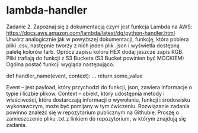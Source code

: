 # lambda-handler
Zadanie 2.
Zapoznaj się z dokumentacją czym jest funkcja Lambda na AWS:
https://docs.aws.amazon.com/lambda/latest/dg/python-handler.html
Utwórz analogicznie jak w powyższej dokumentacji, funkcję, która pobiera pliki .csv, następnie
tworzy z nich jeden plik .json i wyświetla dostępną paletę kolorów farb. Oprócz zapisu koloru HEX
dodaj jeszcze zapis RGB. Pliki trafiają do funkcji z S3 Bucketa (S3 Bucket powinien być MOCKIEM)
Ogólna postać funkcji wygląda następująco.

def handler_name(event, context):
...
return some_value

Event – jest payload, który przychodzi do funkcji, json, zawiera informacje o typie i liczbie plików.
Context – obiekt, który udostępnia metody i właściwości, które dostarczają informacji o wywołaniu,
funkcji i środowisku wykonawczym, może być pomijany w tym ćwiczeniu.
Rozwiązanie zadania powinno znaleźć się w repozytorium publicznym na Githubie.
Proszę o zamieszczenie pliku .txt z linkiem do repozytorium, w którym znajdują się zadania.
